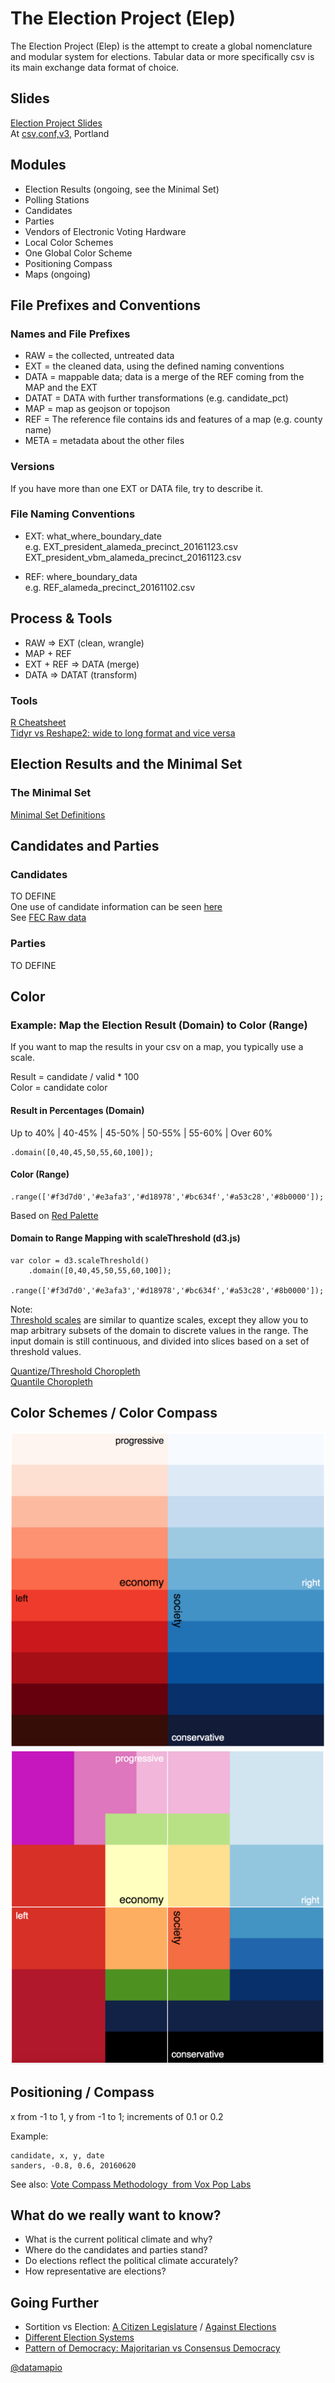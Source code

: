 # The Election Project (Elep)

The Election Project (Elep) is the attempt to create a global nomenclature and modular system for elections. 
Tabular data or more specifically csv is its main exchange data format of choice.

## Slides
[Election Project Slides](https://www.slideshare.net/rogerfischer3990/election-project-elep)      
At [csv,conf,v3](https://csvconf.com/), Portland   

## Modules
- Election Results (ongoing, see the Minimal Set)
- Polling Stations
- Candidates
- Parties
- Vendors of Electronic Voting Hardware
- Local Color Schemes
- One Global Color Scheme 
- Positioning Compass 
- Maps (ongoing)

## File Prefixes and Conventions

### Names and File Prefixes
- RAW = the collected, untreated data
- EXT = the cleaned data, using the defined naming conventions
- DATA = mappable data; data is a merge of the REF coming from the MAP and the EXT
- DATAT = DATA with further transformations (e.g. candidate_pct)
- MAP = map as geojson or topojson 
- REF = The reference file contains ids and features of a map (e.g. county name)
- META = metadata about the other files

### Versions
If you have more than one EXT or DATA file, try to describe it.

### File Naming Conventions      
- EXT: what_where_boundary_date       
  e.g. EXT_president_alameda_precinct_20161123.csv               
       EXT_president_vbm_alameda_precinct_20161123.csv           

- REF: where_boundary_data          
  e.g. REF_alameda_precinct_20161102.csv       

## Process & Tools    
- RAW => EXT  (clean, wrangle)
- MAP + REF  
- EXT + REF => DATA (merge)
- DATA => DATAT (transform)

### Tools
[R Cheatsheet](https://github.com/datamapio/story/blob/master/cheatsheet/r_cheatsheet.md)               
[Tidyr vs Reshape2: wide to long format and vice versa](http://www.milanor.net/blog/reshape-data-r-tidyr-vs-reshape2/)


## Election Results and the Minimal Set
### The Minimal Set
[Minimal Set Definitions](https://medium.com/@datamapio/a-common-vocabulary-for-elections-608372f12f64)



## Candidates and Parties
### Candidates  
TO DEFINE           
One use of candidate information can be seen [here](https://elections.datamap.io/us/2016/primaries/states/california/democrats)                              
See [FEC Raw data](https://github.com/datamapio/elep/tree/master/us)              
### Parties
TO DEFINE     




## Color

### Example: Map the Election Result (Domain) to Color (Range)

If you want to map the results in your csv on a map, you typically use a scale. 

Result = candidate / valid * 100     
Color = candidate color     

#### Result in Percentages (Domain)
Up to 40% | 40-45% | 45-50% | 50-55% | 55-60% | Over 60%
```
.domain([0,40,45,50,55,60,100]);
```
    
#### Color (Range)
```
.range(['#f3d7d0','#e3afa3','#d18978','#bc634f','#a53c28','#8b0000']);
```
Based on [Red Palette](https://gka.github.io/palettes/#colors=white,darkred|steps=7|bez=1|coL=1)


#### Domain to Range Mapping with scaleThreshold (d3.js)
```
var color = d3.scaleThreshold()
    .domain([0,40,45,50,55,60,100]);
    .range(['#f3d7d0','#e3afa3','#d18978','#bc634f','#a53c28','#8b0000']);
```



Note:       
[Threshold scales](https://github.com/d3/d3-scale/blob/master/README.md#threshold-scales) are similar to quantize scales, except they allow you to map arbitrary subsets of the domain to discrete values in the range. The input domain is still continuous, and divided into slices based on a set of threshold values. 

[Quantize/Threshold Choropleth](https://bl.ocks.org/mbostock/4060606)        
[Quantile Choropleth](https://bl.ocks.org/mbostock/8ca036b3505121279daf)


## Color Schemes / Color Compass
![red-blue color compass](https://raw.githubusercontent.com/datamapio/elep/master/images/color_space_with_red_blue_brewer_scales.png)
![subjective color compass](https://raw.githubusercontent.com/datamapio/elep/master/images/color_square_version3.png)


## Positioning / Compass
x from -1 to 1, y from -1 to 1; increments of 0.1 or 0.2   
               
Example:
```
candidate, x, y, date
sanders, -0.8, 0.6, 20160620
```

See also:
[Vote Compass Methodology  from Vox Pop Labs](http://voxpoplabs.com/votecompass/methodology.pdf)





## What do we really want to know?
- What is the current political climate and why?
- Where do the candidates and parties stand?
- Do elections reflect the political climate accurately?
- How representative are elections?


## Going Further
- Sortition vs Election: [A Citizen Legislature](https://www.well.com/~mp/citleg.html) / [Against Elections](https://www.amazon.com/Against-Elections-David-Van-Reybrouck/dp/1847924220/)
- [Different Election Systems](http://ncase.me/ballot/)
- [Pattern of Democracy: Majoritarian vs Consensus Democracy](http://wikisum.com/w/Lijphart:_Patterns_of_democracy) 
              

[@datamapio](https://twitter.com/datamapio)


